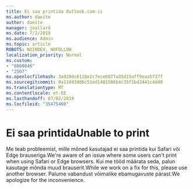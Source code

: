 ```yaml
---
title: Ei saa printida Outlook.com-is
ms.author: daeite
author: daeite
manager: joallard
ms.date: 7/2/2019
ms.audience: Admin
ms.topic: article
ROBOTS: NOINDEX, NOFOLLOW
localization_priority: Normal
ms.custom:
- "8000046"
- "2507"
ms.openlocfilehash: 3a920dc6128e2c7ece6077a35d15aff9eaa5737f
ms.sourcegitcommit: 0a11493406c51ed1481586b4c35f1bd2441c4d40
ms.translationtype: MT
ms.contentlocale: et-EE
ms.lasthandoff: 07/02/2019
ms.locfileid: "35475460"
---
```

# <a name="unable-to-print"></a><span data-ttu-id="5dfce-102">Ei saa printida</span><span class="sxs-lookup"><span data-stu-id="5dfce-102">Unable to print</span></span>

<span data-ttu-id="5dfce-103">Me teab probleemist, mille mõned kasutajad ei saa printida kui Safari või Edge brauseriga.</span><span class="sxs-lookup"><span data-stu-id="5dfce-103">We're aware of an issue where some users can't print when using Safari or Edge browsers.</span></span> <span data-ttu-id="5dfce-104">Kui me tööd määrata seda, palun kasutage mõnda muud brauserit.</span><span class="sxs-lookup"><span data-stu-id="5dfce-104">While we work on a fix for this, please use another browser.</span></span> <span data-ttu-id="5dfce-105">Palume vabandust võimalike ebamugavuste pärast.</span><span class="sxs-lookup"><span data-stu-id="5dfce-105">We apologize for the inconvenience.</span></span>